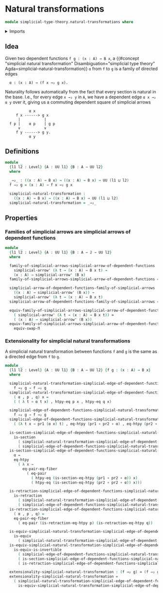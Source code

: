 # Natural transformations

```agda
module simplicial-type-theory.natural-transformations where
```

<details><summary>Imports</summary>

```agda
open import foundation.action-on-identifications-functions
open import foundation.cartesian-product-types
open import foundation.dependent-pair-types
open import foundation.equality-cartesian-product-types
open import foundation.equality-dependent-pair-types
open import foundation.equivalences
open import foundation.function-extensionality
open import foundation.function-types
open import foundation.functoriality-cartesian-product-types
open import foundation.functoriality-dependent-pair-types
open import foundation.homotopies
open import foundation.identity-types
open import foundation.retractions
open import foundation.sections
open import foundation.type-arithmetic-dependent-function-types
open import foundation.type-theoretic-principle-of-choice
open import foundation.universe-levels

open import orthogonal-factorization-systems.extensions-of-maps

open import simplicial-type-theory.action-on-directed-edges-functions
open import simplicial-type-theory.directed-edges
open import simplicial-type-theory.directed-interval-type
open import simplicial-type-theory.simplicial-arrows
```

</details>

## Idea

Given two dependent functions `f g : (x : A) → B x`, a
{{#concept "simplicial natural transformation" Disambiguation="simplicial type theory" Agda=simplicial-natural-transformation}}
`α` from `f` to `g` is a family of directed edges

```text
  α : (x : A) → (f x →₂ g x).
```

Naturality follows automatically from the fact that every section is natural in
the base. I.e., for every edge `x →₂ y` in `A`, we have a dependent edge
`α x →₂ α y` over it, giving us a commuting dependent square of simplicial
arrows

```text
           α x
     f x ------> g x
      |           |
  f p |    α p    | g p
      ∨           ∨
     f y ------> g y.
           α y
```

## Definitions

```agda
module _
  {l1 l2 : Level} {A : UU l1} {B : A → UU l2}
  where

  _⇒₂_ : ((x : A) → B x) → ((x : A) → B x) → UU (l1 ⊔ l2)
  f ⇒₂ g = (x : A) → f x →₂ g x

  simplicial-natural-transformation :
    ((x : A) → B x) → ((x : A) → B x) → UU (l1 ⊔ l2)
  simplicial-natural-transformation = _⇒₂_
```

## Properties

### Families of simplicial arrows are simplicial arrows of dependent functions

```agda
module _
  {l1 l2 : Level} {A : UU l1} {B : A → 𝟚 → UU l2}
  where

  family-of-simplicial-arrows-simplicial-arrow-of-dependent-functions :
    simplicial-arrow' (λ t → (x : A) → B x t) →
    (x : A) → simplicial-arrow' (B x)
  family-of-simplicial-arrows-simplicial-arrow-of-dependent-functions = swap-Π

  simplicial-arrow-of-dependent-functions-family-of-simplicial-arrows :
    ((x : A) → simplicial-arrow' (B x)) →
    simplicial-arrow' (λ t → (x : A) → B x t)
  simplicial-arrow-of-dependent-functions-family-of-simplicial-arrows = swap-Π

  equiv-family-of-simplicial-arrows-simplicial-arrow-of-dependent-functions :
    ( simplicial-arrow' (λ t → (x : A) → B x t)) ≃
    ( (x : A) → simplicial-arrow' (B x))
  equiv-family-of-simplicial-arrows-simplicial-arrow-of-dependent-functions =
    equiv-swap-Π
```

### Extensionality for simplicial natural transformations

A simplicial natural transformation between functions `f` and `g` is the same as
a directed edge from `f` to `g`.

```agda
module _
  {l1 l2 : Level} {A : UU l1} {B : A → UU l2} {f g : (x : A) → B x}
  where

  simplicial-natural-transformation-simplicial-edge-of-dependent-functions :
    f →₂ g → f ⇒₂ g
  simplicial-natural-transformation-simplicial-edge-of-dependent-functions
    ( α , p , q) x =
    ( ( λ t → α t x) , htpy-eq p x , htpy-eq q x)

  simplicial-edge-of-dependent-functions-simplicial-natural-transformation :
    f ⇒₂ g → f →₂ g
  simplicial-edge-of-dependent-functions-simplicial-natural-transformation α =
    ( (λ t x → pr1 (α x) t) , eq-htpy (pr1 ∘ pr2 ∘ α) , eq-htpy (pr2 ∘ pr2 ∘ α))

  is-section-simplicial-edge-of-dependent-functions-simplicial-natural-transformation :
    is-section
      ( simplicial-natural-transformation-simplicial-edge-of-dependent-functions)
      ( simplicial-edge-of-dependent-functions-simplicial-natural-transformation)
  is-section-simplicial-edge-of-dependent-functions-simplicial-natural-transformation
    α =
    eq-htpy
      ( λ x →
        eq-pair-eq-fiber
          ( eq-pair
            ( htpy-eq (is-section-eq-htpy (pr1 ∘ pr2 ∘ α)) x)
            ( htpy-eq (is-section-eq-htpy (pr2 ∘ pr2 ∘ α)) x)))

  is-retraction-simplicial-edge-of-dependent-functions-simplicial-natural-transformation :
    is-retraction
      ( simplicial-natural-transformation-simplicial-edge-of-dependent-functions)
      ( simplicial-edge-of-dependent-functions-simplicial-natural-transformation)
  is-retraction-simplicial-edge-of-dependent-functions-simplicial-natural-transformation
    ( α , p , q) =
    eq-pair-eq-fiber
      ( eq-pair (is-retraction-eq-htpy p) (is-retraction-eq-htpy q))

  is-equiv-simplicial-natural-transformation-simplicial-edge-of-dependent-functions :
    is-equiv
      ( simplicial-natural-transformation-simplicial-edge-of-dependent-functions)
  is-equiv-simplicial-natural-transformation-simplicial-edge-of-dependent-functions =
    is-equiv-is-invertible
      ( simplicial-edge-of-dependent-functions-simplicial-natural-transformation)
      ( is-section-simplicial-edge-of-dependent-functions-simplicial-natural-transformation)
      ( is-retraction-simplicial-edge-of-dependent-functions-simplicial-natural-transformation)

  extensionality-simplicial-natural-transformation : (f →₂ g) ≃ (f ⇒₂ g)
  extensionality-simplicial-natural-transformation =
    ( simplicial-natural-transformation-simplicial-edge-of-dependent-functions ,
      is-equiv-simplicial-natural-transformation-simplicial-edge-of-dependent-functions)
```
